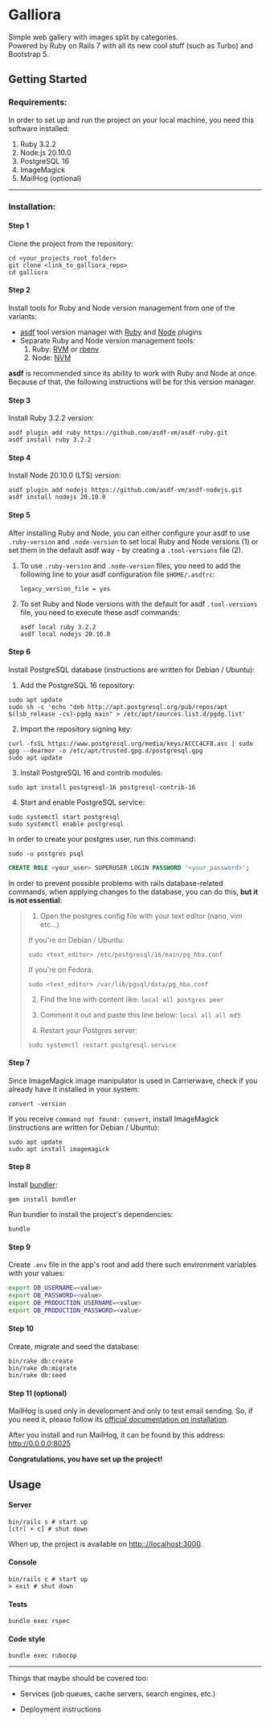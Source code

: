 # Galliora

Simple web gallery with images split by categories. \
Powered by Ruby on Rails 7 with all its new cool stuff (such as Turbo) and Bootstrap 5.

## Getting Started


### Requirements:

In order to set up and run the project on your local machine, you need this
software installed:

1. Ruby 3.2.2
2. Node.js 20.10.0
3. PostgreSQL 16
4. ImageMagick
5. MailHog (optional)

--------

### Installation:

#### Step 1

Clone the project from the repository:

```shell
cd <your_projects_root_folder>
git clone <link_to_galliora_repo>
cd galliora
```

#### Step 2

Install tools for Ruby and Node version management from one of the variants:
- [asdf](https://asdf-vm.com/guide/getting-started.html) tool version manager with [Ruby](https://github.com/asdf-vm/asdf-ruby) and [Node](https://github.com/asdf-vm/asdf-nodejs) plugins
- Separate Ruby and Node version management tools:
  1. Ruby: [RVM](https://rvm.io/rvm/install) or [rbenv](https://github.com/rbenv/rbenv#installation)
  2. Node: [NVM](https://github.com/nvm-sh/nvm#installing-and-updating)

**asdf** is recommended since its ability to work with Ruby and Node at once. Because of that, the following instructions will be for this version manager.

#### Step 3

Install Ruby 3.2.2 version:

```shell
asdf plugin add ruby https://github.com/asdf-vm/asdf-ruby.git
asdf install ruby 3.2.2
```

#### Step 4

Install Node 20.10.0 (LTS) version:

```shell
asdf plugin add nodejs https://github.com/asdf-vm/asdf-nodejs.git
asdf install nodejs 20.10.0
```

#### Step 5

After installing Ruby and Node, you can either configure your asdf to use `.ruby-version` and `.node-version` to set local Ruby and Node versions (1) or set them in the default asdf way - by creating a `.tool-versions` file (2).

1. To use `.ruby-version` and `.node-version` files, you need to add the following line to your asdf configuration file `$HOME/.asdfrc`:

    ```
    legacy_version_file = yes
    ```

2. To set Ruby and Node versions with the default for asdf `.tool-versions` file, you need to execute these asdf commands:

    ```shell
    asdf local ruby 3.2.2
    asdf local nodejs 20.10.0
    ```

#### Step 6

Install PostgreSQL database (instructions are written for Debian / Ubuntu):

1. Add the PostgreSQL 16 repository:

```shell
sudo apt update
sudo sh -c 'echo "deb http://apt.postgresql.org/pub/repos/apt $(lsb_release -cs)-pgdg main" > /etc/apt/sources.list.d/pgdg.list'
```

2. Import the repository signing key:

```shell
curl -fsSL https://www.postgresql.org/media/keys/ACCC4CF8.asc | sudo gpg --dearmor -o /etc/apt/trusted.gpg.d/postgresql.gpg
sudo apt update
```

3. Install PostgreSQL 16 and contrib modules:

```shell
sudo apt install postgresql-16 postgresql-contrib-16
```

4. Start and enable PostgreSQL service:

```shell
sudo systemctl start postgresql
sudo systemctl enable postgresql
```

In order to create your postgres user, run this command:

```shell
sudo -u postgres psql
```

```sql
CREATE ROLE <your_user> SUPERUSER LOGIN PASSWORD '<your_password>';
```

In order to prevent possible problems with rails database-related commands, when applying changes to the database, you can do this, **but it is not essential**:
>
> 1. Open the postgres config file with your text editor (nano, vim etc...)
>
> If you're on Debian / Ubuntu:
> ```shell
> sudo <text_editor> /etc/postgresql/16/main/pg_hba.conf
> ```
>
> If you're on Fedora:
> ```shell
> sudo <text_editor> /var/lib/pgsql/data/pg_hba.conf
> ```
>
> 2. Find the line with content like: `local all postgres peer`
>
> 3. Comment it out and paste this line below: `local all all md5`
>
> 4. Restart your Postgres server:
>
> ```shell
> sudo systemctl restart postgresql.service
> ```

#### Step 7

Since ImageMagick image manipulator is used in Carrierwave, check if you already have it installed in your system:

```shell
convert -version
```

If you receive `command not found: convert`, install ImageMagick (instructions are written for Debian / Ubuntu):

```shell
sudo apt update
sudo apt install imagemagick
```

#### Step 8

Install [bundler](https://bundler.io/):

```shell
gem install bundler
```

Run bundler to install the project's dependencies:

```shell
bundle
```

#### Step 9

Create `.env` file in the app's root and add there such environment variables with your values:

```bash
export DB_USERNAME=<value>
export DB_PASSWORD=<value>
export DB_PRODUCTION_USERNAME=<value>
export DB_PRODUCTION_PASSWORD=<value>
```

#### Step 10

Create, migrate and seed the database:

```shell
bin/rake db:create
bin/rake db:migrate
bin/rake db:seed
```

#### Step 11 (optional)

MailHog is used only in development and only to test email sending. So, if you need it, please follow its [official documentation on installation](https://github.com/mailhog/MailHog?tab=readme-ov-file#installation).

After you install and run MailHog, it can be found by this address: http://0.0.0.0:8025

**Congratulations, you have set up the project!**

## Usage

#### Server

```shell
bin/rails s # start up
[ctrl + c] # shut down
```

When up, the project is available on
[http:://localhost:3000](http:://localhost:3000).

#### Console

```shell
bin/rails c # start up
> exit # shut down
```

#### Tests

```shell
bundle exec rspec
```

#### Code style

```shell
bundle exec rubocop
```

--------

Things that maybe should be covered too:

* Services (job queues, cache servers, search engines, etc.)

* Deployment instructions
